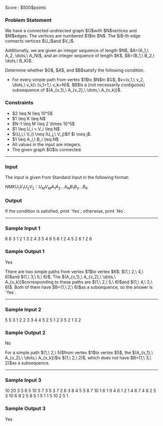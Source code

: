 
<div>

<span>

<span>

<p>
Score : $500$points
</p>

<div>

<section>

### **Problem Statement**

<p>
We have a connected undirected graph $G$with $N$vertices and $M$edges. The vertices are numbered $1$to $N$. The $i$-th edge connects vertices $U_i$and $V_i$.
</p>

<p>
Additionally, we are given an integer sequence of length $N$, $A=(A_1,\ A_2, \dots,\ A_N)$, and an integer sequence of length $K$, $B=(B_1,\ B_2,\ \dots,\ B_K)$.
</p>

<p>
Determine whether $G$, $A$, and $B$satisfy the following condition.
</p>

<ul>

<li>
For every simple path from vertex $1$to $N$in $G$, $v=(v_1,\ v_2, \dots,\ v_k)\ (v_1=1,\ v_k=N)$, $B$is a (not necessarily contiguous) subsequence of $(A_{v_1},\ A_{v_2},\ \dots,\ A_{v_k})$.
</li>

</ul>

</section>

</div>

<div>

<section>

### **Constraints**

<ul>

<li>
$2 \leq N \leq 10^5$
</li>

<li>
$1 \leq K \leq N$
</li>

<li>
$N-1 \leq M \leq 2 \times 10^5$
</li>

<li>
$1 \leq U_i < V_i \leq N$
</li>

<li>
$(U_i,\ V_i) \neq (U_j,\ V_j)$if $i \neq j$.
</li>

<li>
$1 \leq A_i,\ B_i \leq N$
</li>

<li>
All values in the input are integers.
</li>

<li>
The given graph $G$is connected.
</li>

</ul>

</section>

</div>

---

<div>

<div>

<section>

### **Input**

<p>
The input is given from Standard Input in the following format:
</p>

<div>

$N$$M$$K$$U_1$$V_1$$U_2$$V_2$$\vdots$$U_M$$V_M$$A_1$$A_2$$\dots$$A_N$$B_1$$B_2$$\dots$$B_K$
</div>

</section>

</div>

<div>

<section>

### **Output**

<p>
If the condition is satisfied, print `Yes`; otherwise, print `No`.
</p>

</section>

</div>

</div>

---

<div>

<section>

### **Sample Input 1**

<div>

6 6 3
1 2
1 3
2 4
3 5
4 6
5 6
1 2 4 5 2 6
1 2 6

</div>

</section>

</div>

<div>

<section>

### **Sample Output 1**

<div>

Yes

</div>

<p>
There are two simple paths from vertex $1$to vertex $6$: $(1,\ 2,\ 4,\ 6)$and $(1,\ 3,\ 5,\ 6)$. The $(A_{v_1},\ A_{v_2},\ \dots,\ A_{v_k})$corresponding to these paths are $(1,\ 2,\ 5,\ 6)$and $(1,\ 4,\ 2,\ 6)$. Both of them have $B=(1,\ 2,\ 6)$as a subsequence, so the answer is `Yes`.
</p>

</section>

</div>

---

<div>

<section>

### **Sample Input 2**

<div>

5 5 3
1 2
2 3
3 4
4 5
2 5
1 2 3 5 2
1 3 2

</div>

</section>

</div>

<div>

<section>

### **Sample Output 2**

<div>

No

</div>

<p>
For a simple path $(1,\ 2,\ 5)$from vertex $1$to vertex $5$, the $(A_{v_1},\ A_{v_2},\ \dots,\ A_{v_k})$is $(1,\ 2,\ 2)$, which does not have $B=(1,\ 3,\ 2)$as a subsequence.
</p>

</section>

</div>

---

<div>

<section>

### **Sample Input 3**

<div>

10 20 3
5 6
5 10
5 7
3 5
3 7
2 6
3 8
4 5
5 8
7 10
1 6
1 9
4 6
1 2
1 4
6 7
4 8
2 5
3 10
6 9
2 5 8 5 1 5 1 1 5 10
2 5 1

</div>

</section>

</div>

<div>

<section>

### **Sample Output 3**

<div>

Yes

</div>

</section>

</div>

</span>

</span>

</div>
